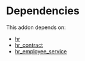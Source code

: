 # Dependencies

This addon depends on:

- [hr](../../odoo-bringout-oca-ocb-hr)
- [hr_contract](../../odoo-bringout-oca-ocb-hr_contract)
- [hr_employee_service](../../odoo-bringout-oca-hr-hr_employee_service)
